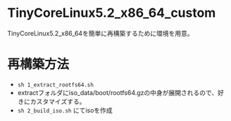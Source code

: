 TinyCoreLinux5.2_x86_64_custom
==============================

TinyCoreLinux5.2_x86_64を簡単に再構築するために環境を用意。

再構築方法
==========

* `sh 1_extract_rootfs64.sh`
* extractフォルダにiso_data/boot/rootfs64.gzの中身が展開されるので、好きにカスタマイズする。
* `sh 2_build_iso.sh` にてisoを作成

